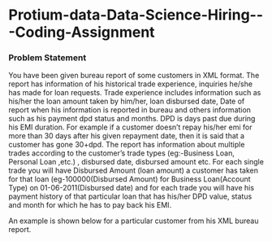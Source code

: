 # Protium-data-Data-Science-Hiring---Coding-Assignment

### Problem Statement


You have been given bureau report of some customers in XML format. The report has information of his historical trade experience, inquiries he/she has made for loan requests. Trade experience includes information such as his/her  the loan amount taken by him/her, loan disbursed date, Date of  report when his information is reported in bureau and others information such as his payment dpd status and months.
DPD is days past due during his EMI duration. For example if a customer doesn’t repay his/her emi for more than 30 days after his given repayment date, then it is said that a customer has gone 30+dpd. 
The report has information about multiple trades according to the customer’s trade types (eg:-Business Loan, Personal Loan ,etc.)   , disbursed date, disbursed amount etc.
For each single trade you will have Disbursed Amount (loan amount) a customer has taken for that loan (eg-100000(Disbursed Amount)  for Business Loan(Account Type) on 01-06-2011(Disbursed date) and for each trade you will have his payment history of that particular loan that has his/her DPD value, status and month for which he has to pay back his EMI.

An example is shown below for a particular customer from his XML bureau report.
